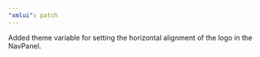 ```yaml
---
"xmlui": patch
---
```


Added theme variable for setting the horizontal alignment of the logo in the NavPanel.
